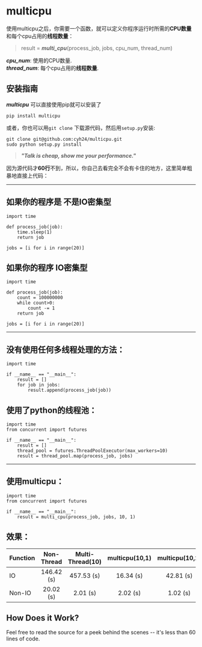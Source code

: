 # **multicpu**

使用multicpu之后，你需要一个函数，就可以定义你程序运行时所需的**CPU数量**和每个cpu占用的**线程数量**：
>result = ***multi_cpu***(process_job, jobs, cpu_num, thread_num)

***cpu_num***: 使用的CPU数量. <br>
***thread_num***: 每个cpu占用的**线程数量**.

安装指南
------------

***multicpu*** 可以直接使用pip就可以安装了
```
pip install multicpu
```
或者，你也可以用`git clone` 下载源代码，然后用`setup.py`安装:
```
git clone git@github.com:cyh24/multicpu.git
sudo python setup.py install
```


>***"Talk is cheap, show me your performance."***

因为源代码才**60行**不到，所以，你自己去看完全不会有卡住的地方，这里简单粗暴地直接上代码：


----------


如果你的程序是 **不是IO密集型**
-----------------
```
import time

def process_job(job):
    time.sleep(1)
    return job

jobs = [i for i in range(20)]

```
如果你的程序 **IO密集型**
-----------------
```
import time

def process_job(job):
    count = 100000000
    while count>0:
        count -= 1
    return job

jobs = [i for i in range(20)]

```

----------

没有使用任何多线程处理的方法：
----------
```
import time

if __name__ == "__main__":
    result = []
    for job in jobs:
        result.append(process_job(job))
```


使用了python的线程池：
-----------------
```
import time
from concurrent import futures

if __name__ == "__main__":
    result = []
    thread_pool = futures.ThreadPoolExecutor(max_workers=10)
    result = thread_pool.map(process_job, jobs)
```


----------


使用**multicpu**：
-----------------
```
import time
from concurrent import futures

if __name__ == "__main__":
    result = multi_cpu(process_job, jobs, 10, 1)
```

效果：
-----------------
| **Function** | **Non-Thread** | **Multi-Thread(10)** | **multicpu(10,1)**| **multicpu(10,2)** |
|:--------|:---------:|:-------:|:-------:|:-------:|
| IO | 146.42 (s) | 457.53 (s) | 16.34 (s) |42.81 (s)
| Non-IO | 20.02 (s) | 2.01 (s) | 2.02 (s) |1.02 (s)


How Does it Work?
-----------------

Feel free to read the source for a peek behind the scenes -- it's less than 60 lines of code.


